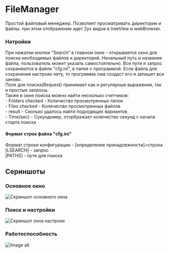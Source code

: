 # FileManager

Простой файловый менеджер.
Позволяет просматривать директории и файлы. при этом отображение идет 2ух видов в treeView и webBrowser.

<h3>Натройки</h3>
При нажатии кнопки "Search" в главном окне - открывается окно для поиска необходимых файлов и директорий. Начальный путь и название файла, пользователь может указать самостоятельно.
Все пути и запрос сохраняются в файле "cfg.ini", в папке с программой. Если файла для сохранения настроек нету, то программа сма создаст его и запишет все заново.<br>
Поле для поиска(Request) принимает как и регулярные выражения, так и простые запросы.<br>
Также в окне поиска можно найти несколько счетчиков:<br>
- Folders checked - Количество просмотренных папок<br>
- Files checked - Количество просмотренных файлов<br>
- result - Сколько удалось найти подходящих вариантов<br>
- Time(sec) - Сукундомер, оторбражает количество секунд с начала старта поиска<br>

<h4>Формат строк файла "cfg.ini"</h4>
Формат строки конфигурации - [определение принадлежности]=строка<br>
[LSEARCH] - запрос<br>
[PATHS] - пути для поиска<br>


<h2>Сериншоты</h2>

<h3>Основное окно</h3>

![Скриншот основного окна](https://i.imgur.com/S0rpSrh.png)

<h3>Поиск и настройки</h3>

![Скриншот окна настроек](https://i.imgur.com/wUqgAGD.png)

<h3>Работоспособность</h3>

![Image alt](https://i.imgur.com/mjvYqSj.gif)
